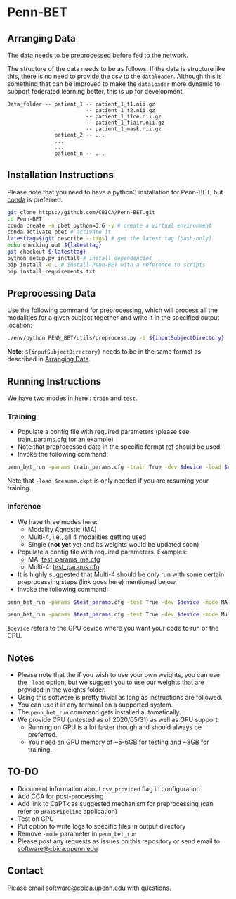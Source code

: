 # Penn-BET 

## Arranging Data

The data needs to be preprocessed before fed to the network.

The structure of the data needs to be as follows:
If the data is structure like this, there is no need to provide the csv to the ```dataloader```.
Although this is something that can be improved to make the ```dataloader``` more dynamic to support federated learning better, this is up for development.
```
Data_folder -- patient_1 -- patient_1_t1.nii.gz
                         -- patient_1_t2.nii.gz
                         -- patient_1_t1ce.nii.gz
                         -- patient_1_flair.nii.gz
                         -- patient_1_mask.nii.gz
               patient_2 -- ...
               ...
               ...
               patient_n -- ...
```

## Installation Instructions

Please note that you need to have a python3 installation for Penn-BET, but [conda](https://www.anaconda.com/) is preferred.

```bash
git clone https://github.com/CBICA/Penn-BET.git
cd Penn-BET
conda create -n pbet python=3.6 -y # create a virtual environment
conda activate pbet # activate it
latesttag=$(git describe --tags) # get the latest tag [bash-only]
echo checking out ${latesttag}
git checkout ${latesttag}
python setup.py install # install dependencies
pip install -e . # install Penn-BET with a reference to scripts
pip install requirements.txt
```

## Preprocessing Data

Use the following command for preprocessing, which will process all the modalities for a given subject together and write it in the specified output location:

```bash
./env/python PENN_BET/utils/preprocess.py -i ${inputSubjectDirectory} -o ${outputSubjectDirectory} -t threads
```
**Note**: ```${inputSubjectDirectory}``` needs to be in the same format as described in [Arranging Data](##Arranging-Data). 

## Running Instructions

We have two modes in here : `train` and `test`.

### Training

- Populate a config file with required parameters (please see [train_params.cfg](./Penn_BET/config/train_params.cfg) for an example)
- Note that preprocessed data in the specific format [ref](##Arranging-Data) should be used.
- Invoke the following command:

```bash
penn_bet_run -params train_params.cfg -train True -dev $device -load $resume.ckpt
```

Note that ```-load $resume.ckpt``` is only needed if you are resuming your training. 

### Inference

- We have three modes here:
  - Modality Agnostic (MA)
  - Multi-4, i.e., all 4 modalities getting used
  - Single (**not yet** yet and its weights would be updated soon) 
- Populate a config file with required parameters. Examples:
  - MA: [test_params_ma.cfg](./Penn_BET/config/test_params_ma.cfg)
  - Multi-4: [test_params.cfg](./Penn_BET/config/test_params_multi_4.cfg)
- It is highly suggested that Multi-4 should be only run with some certain preprocessing steps (link goes here) mentioned below.
- Invoke the following command:

```bash
penn_bet_run -params $test_params.cfg -test True -dev $device -mode MA
```
```bash
penn_bet_run -params $test_params.cfg -test True -dev $device -mode Multi-4
```

```$device``` refers to the GPU device where you want your code to run or the CPU.

## Notes

- Please note that the if you wish to use your own weights, you can use the ```-load``` option, but we suggest you to use our weights that are provided in the weights folder.
- Using this software is pretty trivial as long as instructions are followed. 
- You can use it in any terminal on a supported system. 
- The ```penn_bet_run``` command gets installed automatically. 
- We provide CPU (untested as of 2020/05/31) as well as GPU support. 
  - Running on GPU is a lot faster though and should always be preferred. 
  - You need an GPU memory of ~5-6GB for testing and ~8GB for training.

## TO-DO

- Document information about ```csv_provided``` flag in configuration
- Add CCA for post-processing
- Add link to CaPTk as suggested mechanism for preprocessing (can refer to ```BraTSPipeline``` application)
- Test on CPU
- Put option to write logs to specific files in output directory
- Remove ```-mode``` parameter in ```penn_bet_run```
- Please post any requests as issues on this repository or send email to software@cbica.upenn.edu

## Contact

Please email software@cbica.upenn.edu with questions.
